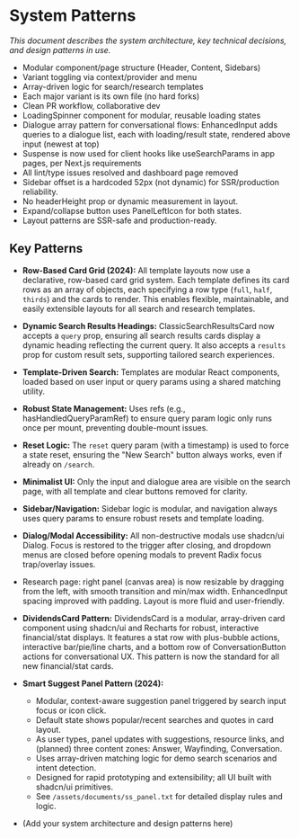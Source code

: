 # System Patterns

_This document describes the system architecture, key technical decisions, and design patterns in use._

- Modular component/page structure (Header, Content, Sidebars)
- Variant toggling via context/provider and menu
- Array-driven logic for search/research templates
- Each major variant is its own file (no hard forks)
- Clean PR workflow, collaborative dev
- LoadingSpinner component for modular, reusable loading states
- Dialogue array pattern for conversational flows: EnhancedInput adds queries to a dialogue list, each with loading/result state, rendered above input (newest at top)
- Suspense is now used for client hooks like useSearchParams in app pages, per Next.js requirements
- All lint/type issues resolved and dashboard page removed
- Sidebar offset is a hardcoded 52px (not dynamic) for SSR/production reliability.
- No headerHeight prop or dynamic measurement in layout.
- Expand/collapse button uses PanelLeftIcon for both states.
- Layout patterns are SSR-safe and production-ready.

## Key Patterns
- **Row-Based Card Grid (2024):** All template layouts now use a declarative, row-based card grid system. Each template defines its card rows as an array of objects, each specifying a row type (`full`, `half`, `thirds`) and the cards to render. This enables flexible, maintainable, and easily extensible layouts for all search and research templates.
- **Dynamic Search Results Headings:** ClassicSearchResultsCard now accepts a `query` prop, ensuring all search results cards display a dynamic heading reflecting the current query. It also accepts a `results` prop for custom result sets, supporting tailored search experiences.
- **Template-Driven Search:** Templates are modular React components, loaded based on user input or query params using a shared matching utility.
- **Robust State Management:** Uses refs (e.g., hasHandledQueryParamRef) to ensure query param logic only runs once per mount, preventing double-mount issues.
- **Reset Logic:** The `reset` query param (with a timestamp) is used to force a state reset, ensuring the "New Search" button always works, even if already on `/search`.
- **Minimalist UI:** Only the input and dialogue area are visible on the search page, with all template and clear buttons removed for clarity.
- **Sidebar/Navigation:** Sidebar logic is modular, and navigation always uses query params to ensure robust resets and template loading.
- **Dialog/Modal Accessibility:** All non-destructive modals use shadcn/ui Dialog. Focus is restored to the trigger after closing, and dropdown menus are closed before opening modals to prevent Radix focus trap/overlay issues.

- Research page: right panel (canvas area) is now resizable by dragging from the left, with smooth transition and min/max width. EnhancedInput spacing improved with padding. Layout is more fluid and user-friendly.
- **DividendsCard Pattern:** DividendsCard is a modular, array-driven card component using shadcn/ui and Recharts for robust, interactive financial/stat displays. It features a stat row with plus-bubble actions, interactive bar/pie/line charts, and a bottom row of ConversationButton actions for conversational UX. This pattern is now the standard for all new financial/stat cards.
- **Smart Suggest Panel Pattern (2024):**
  - Modular, context-aware suggestion panel triggered by search input focus or icon click.
  - Default state shows popular/recent searches and quotes in card layout.
  - As user types, panel updates with suggestions, resource links, and (planned) three content zones: Answer, Wayfinding, Conversation.
  - Uses array-driven matching logic for demo search scenarios and intent detection.
  - Designed for rapid prototyping and extensibility; all UI built with shadcn/ui primitives.
  - See `/assets/documents/ss_panel.txt` for detailed display rules and logic.
- (Add your system architecture and design patterns here) 